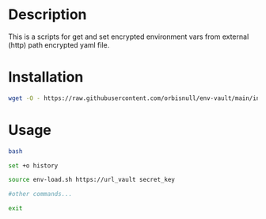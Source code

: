 # Description

This is a scripts for get and set encrypted environment vars from external (http) path encrypted yaml file.

# Installation

```bash
wget -O - https://raw.githubusercontent.com/orbisnull/env-vault/main/install.sh | bash
```

# Usage

``` bash
bash

set +o history

source env-load.sh https://url_vault secret_key

#other commands...

exit

```
